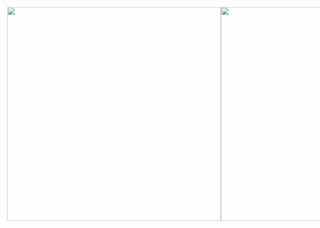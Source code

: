 <div style="display: flex; justify-content: space-evenly;">
  <img src="https://user-images.githubusercontent.com/71717457/173430744-dc4ccb1a-3d24-4e86-9380-6d15ba61bcbf.jpg" width="500"/>
  <img src="https://user-images.githubusercontent.com/71717457/173430759-abcb645e-afc9-4118-8b9b-b5f2079f145b.jpg" width="500"/>
  <img src="https://user-images.githubusercontent.com/71717457/173430802-7c58ef82-3aab-47fb-a7b6-f32294df626f.jpg" width="500"/>
  <img src="https://user-images.githubusercontent.com/71717457/173430794-72ce1256-81aa-481f-809b-df32e0db50ca.jpg" width="500"/>
  <img src="https://user-images.githubusercontent.com/71717457/173430771-54f72e9a-952f-4756-a3c8-c3e073bd64b2.jpg" width="500"/>
  <img src="https://user-images.githubusercontent.com/71717457/173430779-3882d683-b7a6-44fa-afa9-89ccbfefc46b.jpg" width="500"/>
  <img src="https://user-images.githubusercontent.com/71717457/173430783-59e47fe0-3b48-4537-aef3-9b4925634e05.jpg" width="500"/>
  <img src="https://user-images.githubusercontent.com/71717457/173430788-95aec624-5bc7-4866-a47f-caeb870d044e.jpg" width="500"/>
  <img src="https://user-images.githubusercontent.com/71717457/173430792-d27b6ea4-ac1a-42c1-aeb1-6bd3a417a615.jpg" width="500"/>
  <img src="https://user-images.githubusercontent.com/71717457/173430765-b4e6a4ee-6c74-4b8c-b36d-92d7b28ea343.jpg" width="500"/>
  <img src="https://user-images.githubusercontent.com/71717457/173430807-de6a57c6-28ab-459d-b8fd-46946ce87163.jpg" width="500"/>
  <img src="https://user-images.githubusercontent.com/71717457/173430818-25c27d1a-5b04-4d2c-b3dd-68ff6c179427.jpg" width="500"/>
</div>
